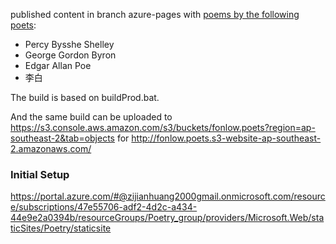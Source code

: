 published content in branch azure-pages with [poems by the following poets](https://thankful-grass-0793a2d1e.2.azurestaticapps.net/):
* Percy Bysshe Shelley
* George Gordon Byron
* Edgar Allan Poe
* 李白

The build is based on buildProd.bat.

And the same build can be uploaded to https://s3.console.aws.amazon.com/s3/buckets/fonlow.poets?region=ap-southeast-2&tab=objects for http://fonlow.poets.s3-website-ap-southeast-2.amazonaws.com/

### Initial Setup

https://portal.azure.com/#@zijianhuang2000gmail.onmicrosoft.com/resource/subscriptions/47e55706-adf2-4d2c-a434-44e9e2a0394b/resourceGroups/Poetry_group/providers/Microsoft.Web/staticSites/Poetry/staticsite

